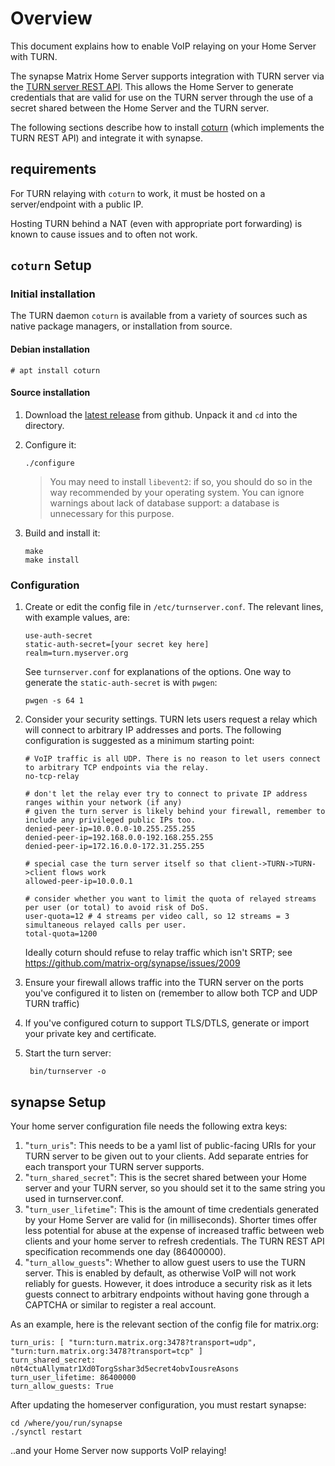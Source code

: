 # Overview

This document explains how to enable VoIP relaying on your Home Server with
TURN.

The synapse Matrix Home Server supports integration with TURN server via the
[TURN server REST API](<http://tools.ietf.org/html/draft-uberti-behave-turn-rest-00>). This
allows the Home Server to generate credentials that are valid for use on the
TURN server through the use of a secret shared between the Home Server and the
TURN server.

The following sections describe how to install [coturn](<https://github.com/coturn/coturn>) (which implements the TURN REST API) and integrate it with synapse.

## requirements

For TURN relaying with `coturn` to work, it must be hosted on a server/endpoint with a public IP.

Hosting TURN behind a NAT (even with appropriate port forwarding) is known to cause issues
and to often not work.

## `coturn` Setup

### Initial installation

The TURN daemon `coturn` is available from a variety of sources such as native package managers, or installation from source.

#### Debian installation

    # apt install coturn

#### Source installation

1. Download the [latest release](https://github.com/coturn/coturn/releases/latest) from github.  Unpack it and `cd` into the directory.

1.  Configure it:

        ./configure

    > You may need to install `libevent2`: if so, you should do so in
    > the way recommended by your operating system. You can ignore
    > warnings about lack of database support: a database is unnecessary
    > for this purpose.

1.  Build and install it:

        make
        make install

### Configuration

1.  Create or edit the config file in `/etc/turnserver.conf`. The relevant
    lines, with example values, are:

        use-auth-secret
        static-auth-secret=[your secret key here]
        realm=turn.myserver.org

    See `turnserver.conf` for explanations of the options. One way to generate
    the `static-auth-secret` is with `pwgen`:

        pwgen -s 64 1

1.  Consider your security settings. TURN lets users request a relay which will
    connect to arbitrary IP addresses and ports. The following configuration is
    suggested as a minimum starting point:
    
        # VoIP traffic is all UDP. There is no reason to let users connect to arbitrary TCP endpoints via the relay.
        no-tcp-relay
        
        # don't let the relay ever try to connect to private IP address ranges within your network (if any)
        # given the turn server is likely behind your firewall, remember to include any privileged public IPs too.
        denied-peer-ip=10.0.0.0-10.255.255.255
        denied-peer-ip=192.168.0.0-192.168.255.255
        denied-peer-ip=172.16.0.0-172.31.255.255
        
        # special case the turn server itself so that client->TURN->TURN->client flows work
        allowed-peer-ip=10.0.0.1
        
        # consider whether you want to limit the quota of relayed streams per user (or total) to avoid risk of DoS.
        user-quota=12 # 4 streams per video call, so 12 streams = 3 simultaneous relayed calls per user.
        total-quota=1200

    Ideally coturn should refuse to relay traffic which isn't SRTP; see
    <https://github.com/matrix-org/synapse/issues/2009>

1.  Ensure your firewall allows traffic into the TURN server on the ports
    you've configured it to listen on (remember to allow both TCP and UDP TURN
    traffic)

1.  If you've configured coturn to support TLS/DTLS, generate or import your
    private key and certificate.

1.  Start the turn server:

         bin/turnserver -o

## synapse Setup

Your home server configuration file needs the following extra keys:

1.  "`turn_uris`": This needs to be a yaml list of public-facing URIs
    for your TURN server to be given out to your clients. Add separate
    entries for each transport your TURN server supports.
2.  "`turn_shared_secret`": This is the secret shared between your
    Home server and your TURN server, so you should set it to the same
    string you used in turnserver.conf.
3.  "`turn_user_lifetime`": This is the amount of time credentials
    generated by your Home Server are valid for (in milliseconds).
    Shorter times offer less potential for abuse at the expense of
    increased traffic between web clients and your home server to
    refresh credentials. The TURN REST API specification recommends
    one day (86400000).
4.  "`turn_allow_guests`": Whether to allow guest users to use the
    TURN server. This is enabled by default, as otherwise VoIP will
    not work reliably for guests. However, it does introduce a
    security risk as it lets guests connect to arbitrary endpoints
    without having gone through a CAPTCHA or similar to register a
    real account.

As an example, here is the relevant section of the config file for matrix.org:

    turn_uris: [ "turn:turn.matrix.org:3478?transport=udp", "turn:turn.matrix.org:3478?transport=tcp" ]
    turn_shared_secret: n0t4ctuAllymatr1Xd0TorgSshar3d5ecret4obvIousreAsons
    turn_user_lifetime: 86400000
    turn_allow_guests: True

After updating the homeserver configuration, you must restart synapse:

    cd /where/you/run/synapse
    ./synctl restart

..and your Home Server now supports VoIP relaying!

